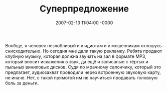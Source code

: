 ﻿---
layout: post
title:  "Суперпредложение"
date: 2007-02-13 11:04:00 -0000
tags: blog
---

Вообще, я человек незлобливый и к идиотам и к мошенникам отношусь снисходительно. Но сегодня мне дали такую рекламку. Ребята продают клубную музыку, которая должна звучать на зал в формате MP3, который вносит искажения в звук, да ещё и записаные с тёртых и пыльных виниловых дисков. Судя по мрачному салончику, который это предлагает, аудиозахват проводили через встроенную звуковую карту, не иначе. Нет, с такой прямотой им не научиться продавать головную боль за деньги.